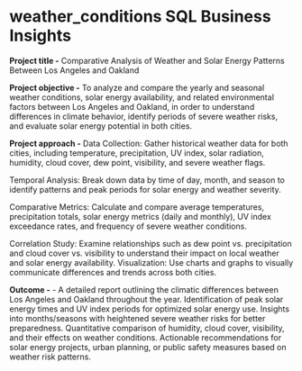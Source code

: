 # weather_conditions SQL Business Insights

**Project title -** Comparative Analysis of Weather and Solar Energy Patterns Between Los Angeles and Oakland

**Project objective -** To analyze and compare the yearly and seasonal weather conditions, solar energy availability, and related environmental factors between Los Angeles and Oakland, in order to understand differences in climate behavior, identify periods of severe weather risks, and evaluate solar energy potential in both cities.

**Project approach -** 
Data Collection: Gather historical weather data for both cities, including temperature, precipitation, UV index, solar radiation, humidity, cloud cover, dew point, visibility, and severe weather flags.

Temporal Analysis: Break down data by time of day, month, and season to identify patterns and peak periods for solar energy and weather severity.

Comparative Metrics: Calculate and compare average temperatures, precipitation totals, solar energy metrics (daily and monthly), UV index exceedance rates, and frequency of severe weather conditions.

Correlation Study: Examine relationships such as dew point vs. precipitation and cloud cover vs. visibility to understand their impact on local weather and solar energy availability.
Visualization: Use charts and graphs to visually communicate differences and trends across both cities.

**Outcome -** -
A detailed report outlining the climatic differences between Los Angeles and Oakland throughout the year.
Identification of peak solar energy times and UV index periods for optimized solar energy use.
Insights into months/seasons with heightened severe weather risks for better preparedness.
Quantitative comparison of humidity, cloud cover, visibility, and their effects on weather conditions.
Actionable recommendations for solar energy projects, urban planning, or public safety measures based on weather risk patterns.
